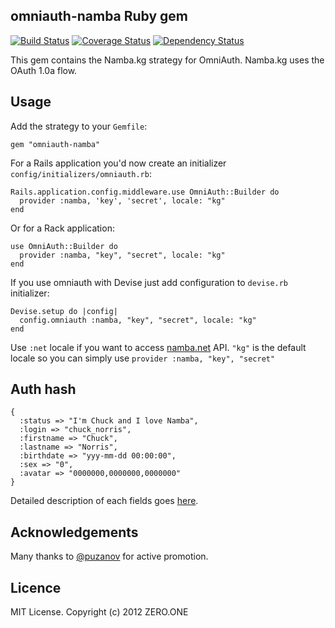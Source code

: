 ## omniauth-namba Ruby gem

[![Build Status](https://secure.travis-ci.org/ZeroOneStudio/omniauth-namba.png)](http://travis-ci.org/ZeroOneStudio/omniauth-namba)
[![Coverage Status](https://coveralls.io/repos/ZeroOneStudio/namba/badge.png)](https://coveralls.io/r/ZeroOneStudio/namba)
[![Dependency Status](https://gemnasium.com/ZeroOneStudio/namba.png)](https://gemnasium.com/ZeroOneStudio/namba)

This gem contains the Namba.kg strategy for OmniAuth. Namba.kg uses the OAuth 1.0a flow.

## Usage
Add the strategy to your `Gemfile`:

    gem "omniauth-namba"

For a Rails application you'd now create an initializer `config/initializers/omniauth.rb`:

    Rails.application.config.middleware.use OmniAuth::Builder do
      provider :namba, 'key', 'secret', locale: "kg"
    end

Or for a Rack application:

    use OmniAuth::Builder do
      provider :namba, "key", "secret", locale: "kg"
    end

If you use omniauth with Devise just add configuration to `devise.rb` initializer:
 
    Devise.setup do |config|
      config.omniauth :namba, "key", "secret", locale: "kg"   
    end     

Use `:net` locale if you want to access [namba.net][] API. `"kg"` is the default locale so you can simply use `provider :namba, "key", "secret"`

[namba.net]: http://www.namba.net

## Auth hash

    {
      :status => "I'm Chuck and I love Namba",
      :login => "chuck_norris",
      :firstname => "Chuck",
      :lastname => "Norris",
      :birthdate => "yyy-mm-dd 00:00:00",
      :sex => "0",
      :avatar => "0000000,0000000,0000000"
    }

Detailed description of each fields goes [here][].

[here]: http://dev.namba.kg/api_description.php

## Acknowledgements

Many thanks to [@puzanov][] for active promotion.

[@puzanov]: https://github.com/puzanov

## Licence
MIT License. Copyright (c) 2012 ZERO.ONE

